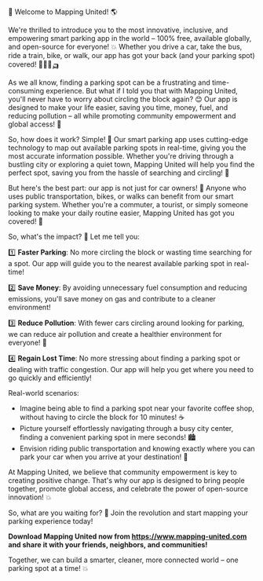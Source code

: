 🎉 Welcome to Mapping United! 🌎

We're thrilled to introduce you to the most innovative, inclusive, and empowering smart parking app in the world – 100% free, available globally, and open-source for everyone! 💥 Whether you drive a car, take the bus, ride a train, bike, or walk, our app has got your back (and your parking spot) covered! 🚗🚌🚂🛺

As we all know, finding a parking spot can be a frustrating and time-consuming experience. But what if I told you that with Mapping United, you'll never have to worry about circling the block again? 😊 Our app is designed to make your life easier, saving you time, money, fuel, and reducing pollution – all while promoting community empowerment and global access! 🌟

So, how does it work? Simple! 🤔 Our smart parking app uses cutting-edge technology to map out available parking spots in real-time, giving you the most accurate information possible. Whether you're driving through a bustling city or exploring a quiet town, Mapping United will help you find the perfect spot, saving you from the hassle of searching and circling! 🔴

But here's the best part: our app is not just for car owners! 🚗 Anyone who uses public transportation, bikes, or walks can benefit from our smart parking system. Whether you're a commuter, a tourist, or simply someone looking to make your daily routine easier, Mapping United has got you covered! 🌈

So, what's the impact? 🤔 Let me tell you:

1️⃣ **Faster Parking**: No more circling the block or wasting time searching for a spot. Our app will guide you to the nearest available parking spot in real-time!

2️⃣ **Save Money**: By avoiding unnecessary fuel consumption and reducing emissions, you'll save money on gas and contribute to a cleaner environment!

3️⃣ **Reduce Pollution**: With fewer cars circling around looking for parking, we can reduce air pollution and create a healthier environment for everyone! 🌳

4️⃣ **Regain Lost Time**: No more stressing about finding a parking spot or dealing with traffic congestion. Our app will help you get where you need to go quickly and efficiently!

Real-world scenarios:

* Imagine being able to find a parking spot near your favorite coffee shop, without having to circle the block for 10 minutes! ☕️
* Picture yourself effortlessly navigating through a busy city center, finding a convenient parking spot in mere seconds! 🏙️
* Envision riding public transportation and knowing exactly where you can park your car when you arrive at your destination! 🚌

At Mapping United, we believe that community empowerment is key to creating positive change. That's why our app is designed to bring people together, promote global access, and celebrate the power of open-source innovation! 💥

So, what are you waiting for? 🤔 Join the revolution and start mapping your parking experience today!

**Download Mapping United now from https://www.mapping-united.com and share it with your friends, neighbors, and communities!**

Together, we can build a smarter, cleaner, more connected world – one parking spot at a time! 💥